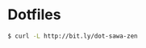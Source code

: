 # Dotfiles

```bash
$ curl -L http://bit.ly/dot-sawa-zen
```

<!-- ## NeoBundleのインストール -->
<!-- ```terminal -->
<!-- mkdir -p ~/.vim/bundle -->
<!-- git clone https://github.com/Shougo/neobundle.vim ~/.vim/bundle/neobundle.vim -->
<!-- ``` -->
<!-- vimの画面でNeoBundleのプラグインをインストール -->
<!-- ```vim -->
<!-- :NeoBundleInstall -->
<!-- ``` -->
<!--  -->
<!-- ## NeoCompleteの準備 -->
<!--  -->
<!-- vimを入れなおす -->
<!--  -->
<!-- ```bash -->
<!-- $ brew uninstall vim -->
<!-- $ brew install vim --with-lua -->
<!-- ``` -->
<!--  -->
<!-- ## Rictyフォントの用意 -->
<!--  -->
<!-- 1. Rictyフォントをインストール -->
<!--  -->
<!--   ```bash -->
<!-- $ brew tap sanemat/font -->
<!-- $ brew install ricty -->
<!-- … -->
<!-- $ cp -f /usr/local/Cellar/ricty/x.x.x/share/fonts/Ricty*.ttf ~/Library/Fonts/ -->
<!--   ``` -->
<!--  -->
<!-- 1. Rictyをairlineに合うようにパッチを当てる -->
<!--  -->
<!--   ```bash -->
<!-- $ git clone git@github.com:Lokaltog/vim-powerline.git -->
<!-- $ cd vim-powerline -->
<!-- $ cp ~/Library/Fonts/Ricty-Regular.ttf ./fontpatcher/ -->
<!-- $ fontforge -lang=py -script fontpatcher Ricty-Regular.ttf -->
<!--   ``` -->
<!--  -->
<!-- 1. ターミナルのfontを`Ricty for Powerline`に変更 -->
<!-- 1. 三角が合うように`Non-ASCII Font`調整 -->
<!--  -->
<!-- ## vimdiffの設定 -->
<!--  -->
<!-- 1. `/usr/local/bin/git_diff_wrapper`を生成して以下を記述 -->
<!--   ```bash -->
<!-- #!/bin/sh -->
<!-- vimdiff "$2" "$5" -->
<!--   ``` -->
<!--  -->
<!-- 1. 実行権限の付与 -->
<!--   ```bash -->
<!-- $ chmod +x /usr/local/bin/git_diff_wrapper -->
<!--   ``` -->
